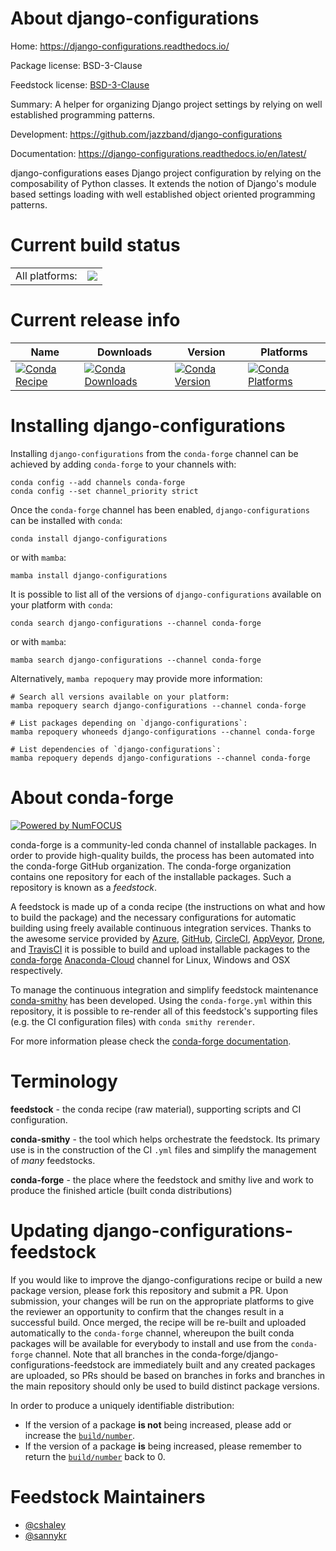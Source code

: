 About django-configurations
===========================

Home: https://django-configurations.readthedocs.io/

Package license: BSD-3-Clause

Feedstock license: [BSD-3-Clause](https://github.com/conda-forge/django-configurations-feedstock/blob/main/LICENSE.txt)

Summary: A helper for organizing Django project settings by relying on well established programming patterns.  

Development: https://github.com/jazzband/django-configurations

Documentation: https://django-configurations.readthedocs.io/en/latest/

django-configurations eases Django project configuration by relying on the composability of Python classes. It extends the notion of Django's module based settings loading with well established object oriented programming patterns.


Current build status
====================


<table><tr><td>All platforms:</td>
    <td>
      <a href="https://dev.azure.com/conda-forge/feedstock-builds/_build/latest?definitionId=2884&branchName=main">
        <img src="https://dev.azure.com/conda-forge/feedstock-builds/_apis/build/status/django-configurations-feedstock?branchName=main">
      </a>
    </td>
  </tr>
</table>

Current release info
====================

| Name | Downloads | Version | Platforms |
| --- | --- | --- | --- |
| [![Conda Recipe](https://img.shields.io/badge/recipe-django--configurations-green.svg)](https://anaconda.org/conda-forge/django-configurations) | [![Conda Downloads](https://img.shields.io/conda/dn/conda-forge/django-configurations.svg)](https://anaconda.org/conda-forge/django-configurations) | [![Conda Version](https://img.shields.io/conda/vn/conda-forge/django-configurations.svg)](https://anaconda.org/conda-forge/django-configurations) | [![Conda Platforms](https://img.shields.io/conda/pn/conda-forge/django-configurations.svg)](https://anaconda.org/conda-forge/django-configurations) |

Installing django-configurations
================================

Installing `django-configurations` from the `conda-forge` channel can be achieved by adding `conda-forge` to your channels with:

```
conda config --add channels conda-forge
conda config --set channel_priority strict
```

Once the `conda-forge` channel has been enabled, `django-configurations` can be installed with `conda`:

```
conda install django-configurations
```

or with `mamba`:

```
mamba install django-configurations
```

It is possible to list all of the versions of `django-configurations` available on your platform with `conda`:

```
conda search django-configurations --channel conda-forge
```

or with `mamba`:

```
mamba search django-configurations --channel conda-forge
```

Alternatively, `mamba repoquery` may provide more information:

```
# Search all versions available on your platform:
mamba repoquery search django-configurations --channel conda-forge

# List packages depending on `django-configurations`:
mamba repoquery whoneeds django-configurations --channel conda-forge

# List dependencies of `django-configurations`:
mamba repoquery depends django-configurations --channel conda-forge
```


About conda-forge
=================

[![Powered by
NumFOCUS](https://img.shields.io/badge/powered%20by-NumFOCUS-orange.svg?style=flat&colorA=E1523D&colorB=007D8A)](https://numfocus.org)

conda-forge is a community-led conda channel of installable packages.
In order to provide high-quality builds, the process has been automated into the
conda-forge GitHub organization. The conda-forge organization contains one repository
for each of the installable packages. Such a repository is known as a *feedstock*.

A feedstock is made up of a conda recipe (the instructions on what and how to build
the package) and the necessary configurations for automatic building using freely
available continuous integration services. Thanks to the awesome service provided by
[Azure](https://azure.microsoft.com/en-us/services/devops/), [GitHub](https://github.com/),
[CircleCI](https://circleci.com/), [AppVeyor](https://www.appveyor.com/),
[Drone](https://cloud.drone.io/welcome), and [TravisCI](https://travis-ci.com/)
it is possible to build and upload installable packages to the
[conda-forge](https://anaconda.org/conda-forge) [Anaconda-Cloud](https://anaconda.org/)
channel for Linux, Windows and OSX respectively.

To manage the continuous integration and simplify feedstock maintenance
[conda-smithy](https://github.com/conda-forge/conda-smithy) has been developed.
Using the ``conda-forge.yml`` within this repository, it is possible to re-render all of
this feedstock's supporting files (e.g. the CI configuration files) with ``conda smithy rerender``.

For more information please check the [conda-forge documentation](https://conda-forge.org/docs/).

Terminology
===========

**feedstock** - the conda recipe (raw material), supporting scripts and CI configuration.

**conda-smithy** - the tool which helps orchestrate the feedstock.
                   Its primary use is in the construction of the CI ``.yml`` files
                   and simplify the management of *many* feedstocks.

**conda-forge** - the place where the feedstock and smithy live and work to
                  produce the finished article (built conda distributions)


Updating django-configurations-feedstock
========================================

If you would like to improve the django-configurations recipe or build a new
package version, please fork this repository and submit a PR. Upon submission,
your changes will be run on the appropriate platforms to give the reviewer an
opportunity to confirm that the changes result in a successful build. Once
merged, the recipe will be re-built and uploaded automatically to the
`conda-forge` channel, whereupon the built conda packages will be available for
everybody to install and use from the `conda-forge` channel.
Note that all branches in the conda-forge/django-configurations-feedstock are
immediately built and any created packages are uploaded, so PRs should be based
on branches in forks and branches in the main repository should only be used to
build distinct package versions.

In order to produce a uniquely identifiable distribution:
 * If the version of a package **is not** being increased, please add or increase
   the [``build/number``](https://docs.conda.io/projects/conda-build/en/latest/resources/define-metadata.html#build-number-and-string).
 * If the version of a package **is** being increased, please remember to return
   the [``build/number``](https://docs.conda.io/projects/conda-build/en/latest/resources/define-metadata.html#build-number-and-string)
   back to 0.

Feedstock Maintainers
=====================

* [@cshaley](https://github.com/cshaley/)
* [@sannykr](https://github.com/sannykr/)

